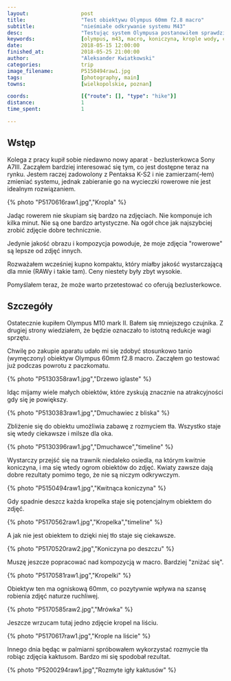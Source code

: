```yaml
---
layout:                 post
title:                  "Test obiektywu Olympus 60mm f2.8 macro"
subtitle:               "nieśmiałe odkrywanie systemu M43"
desc:                   "Testując system Olympusa postanowiłem sprawdzić ich obiektyw macro. Okazało się, że można mieć bardzo fajne rezultaty bez dalekich wycieczek, odkrywając to co się widzi codziennie na nowo."
keywords:               [olympus, m43, macro, koniczyna, krople wody, closeup]
date:                   2018-05-15 12:00:00
finished_at:            2018-05-25 21:00:00
author:                 "Aleksander Kwiatkowski"
categories:             trip
image_filename:         P5150494raw1.jpg
tags:                   [photography, main]
towns:                  [wielkopolskie, poznan]

coords:                 [{"route": [], "type": "hike"}]
distance:               1
time_spent:             1

---
```



## Wstęp

Kolega z pracy kupił sobie niedawno nowy aparat - bezlusterkowca Sony A7III.
Zacząłem bardziej interesować się tym, co jest dostępne teraz na rynku.
Jestem raczej
zadowolony z Pentaksa K-S2 i nie zamierzam(-łem) zmieniać systemu,
jednak zabieranie go na wycieczki rowerowe nie jest
idealnym rozwiązaniem.

{% photo "P5170616raw1.jpg","Kropla" %}

Jadąc rowerem nie skupiam się bardzo na zdjęciach. Nie komponuje ich kilka minut.
Nie są one bardzo artystyczne. Na ogół chce jak najszybciej zrobić zdjęcie
dobre technicznie.

Jedynie jakość obrazu i kompozycja powoduje, że moje zdjęcia "rowerowe" są lepsze
od zdjęć innych.

Rozważałem wcześniej kupno kompaktu, który miałby jakość wystarczającą
dla mnie (RAWy i takie tam). Ceny
niestety były zbyt wysokie.

Pomyślałem teraz, że może warto przetestować co oferują
bezlusterkowce.

## Szczegóły

Ostatecznie kupiłem Olympus M10 mark II. Bałem się mniejszego czujnika.
Z drugiej strony wiedziałem, że będzie oznaczało to istotną redukcje
wagi sprzętu.

Chwilę po zakupie aparatu udało mi się zdobyć stosunkowo tanio (wymęczony) obiektyw
Olympus 60mm f2.8 macro.
Zacząłem go testować już podczas powrotu z paczkomatu.

{% photo "P5130358raw1.jpg","Drzewo iglaste" %}

Idąc mijamy wiele małych obiektów, które zyskują znacznie
na atrakcyjności gdy się je powiększy.

{% photo "P5130383raw1.jpg","Dmuchawiec z bliska" %}

Zbliżenie się do obiektu umożliwia zabawę z rozmyciem tła. Wszystko staje się
wtedy ciekawsze i milsze dla oka.

{% photo "P5130396raw1.jpg","Dmuchawce","timeline" %}

Wystarczy przejść się na trawnik niedaleko osiedla, na którym kwitnie koniczyna,
i ma się wtedy ogrom obiektów do zdjęć. Kwiaty zawsze dają dobre rezultaty
pomimo tego, że nie są niczym odkrywczym.

{% photo "P5150494raw1.jpg","Kwitnąca koniczyna" %}

Gdy spadnie deszcz każda kropelka staje się potencjalnym obiektem do zdjęć.

{% photo "P5170562raw1.jpg","Kropelka","timeline" %}

A jak nie jest obiektem to dzięki niej tło staje się ciekawsze.

{% photo "P5170520raw2.jpg","Koniczyna po deszczu" %}

Muszę jeszcze popracować nad kompozycją w macro. Bardziej "zniżać się".

{% photo "P5170581raw1.jpg","Kropelki" %}

Obiektyw ten ma ogniskową 60mm, co pozytywnie wpływa na szansę robienia zdjęć
naturze ruchliwej.

{% photo "P5170585raw2.jpg","Mrówka" %}

Jeszcze wrzucam tutaj jedno zdjęcie kropel na liściu.

{% photo "P5170617raw1.jpg","Krople na liście" %}

Innego dnia będąc w palmiarni spróbowałem wykorzystać rozmycie tła robiąc
zdjęcia kaktusom. Bardzo mi się spodobał rezultat.

{% photo "P5200294raw1.jpg","Rozmyte igły kaktusów" %}
